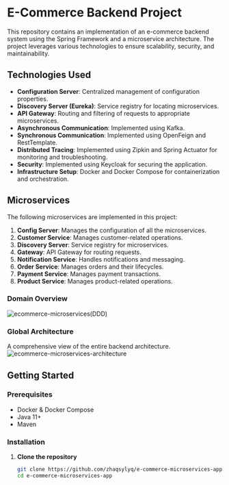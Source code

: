 # E-Commerce Backend Project

This repository contains an implementation of an e-commerce backend system using the Spring Framework and a microservice architecture. The project leverages various technologies to ensure scalability, security, and maintainability.

## Technologies Used

- **Configuration Server**: Centralized management of configuration properties.
- **Discovery Server (Eureka)**: Service registry for locating microservices.
- **API Gateway**: Routing and filtering of requests to appropriate microservices.
- **Asynchronous Communication**: Implemented using Kafka.
- **Synchronous Communication**: Implemented using OpenFeign and RestTemplate.
- **Distributed Tracing**: Implemented using Zipkin and Spring Actuator for monitoring and troubleshooting.
- **Security**: Implemented using Keycloak for securing the application.
- **Infrastructure Setup**: Docker and Docker Compose for containerization and orchestration.

## Microservices

The following microservices are implemented in this project:

1. **Config Server**: Manages the configuration of all the microservices.
2. **Customer Service**: Manages customer-related operations.
3. **Discovery Server**: Service registry for microservices.
4. **Gateway**: API Gateway for routing requests.
5. **Notification Service**: Handles notifications and messaging.
6. **Order Service**: Manages orders and their lifecycles.
7. **Payment Service**: Manages payment transactions.
8. **Product Service**: Manages product-related operations.


### Domain Overview
![ecommerce-microservices(DDD)](https://github.com/zhaqsylyq/e-commerce-microservices-app/assets/71256573/94ae5937-499d-48f8-ac08-4fb56a8b1d1c)


### Global Architecture

A comprehensive view of the entire backend architecture.
![ecommerce-microservices-architecture](https://github.com/zhaqsylyq/e-commerce-microservices-app/assets/71256573/943b4314-55d1-4a24-be96-a533fc771c58)


## Getting Started

### Prerequisites

- Docker & Docker Compose
- Java 11+
- Maven

### Installation

1. **Clone the repository**
   ```sh
   git clone https://github.com/zhaqsylyq/e-commerce-microservices-app.git
   cd e-commerce-microservices-app
